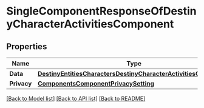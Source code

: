 # SingleComponentResponseOfDestinyCharacterActivitiesComponent

## Properties
Name | Type | Description | Notes
------------ | ------------- | ------------- | -------------
**Data** | [**DestinyEntitiesCharactersDestinyCharacterActivitiesComponent**](Destiny.Entities.Characters.DestinyCharacterActivitiesComponent.md) |  | [optional] 
**Privacy** | [**ComponentsComponentPrivacySetting**](Components.ComponentPrivacySetting.md) |  | [optional] 

[[Back to Model list]](../README.md#documentation-for-models) [[Back to API list]](../README.md#documentation-for-api-endpoints) [[Back to README]](../README.md)


